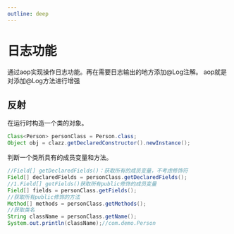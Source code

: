 ```yaml
---
outline: deep
---
```


# 日志功能

通过aop实现操作日志功能。再在需要日志输出的地方添加@Log注解。
aop就是对添加@Log方法进行增强

## 反射

在运行时构造一个类的对象。

```java
Class<Person> personClass = Person.class;
Object obj = clazz.getDeclaredConstructor().newInstance();
```

判断一个类所具有的成员变量和方法。

```java
//Field[] getDeclaredFields()：获取所有的成员变量，不考虑修饰符
Field[] declaredFields = personClass.getDeclaredFields();
//1.Field[] getFields()获取所有public修饰的成员变量
Field[] fields = personClass.getFields();
//获取所有public修饰的方法
Method[] methods = personClass.getMethods();
//获取类名
String className = personClass.getName();
System.out.println(className);//com.demo.Person
```